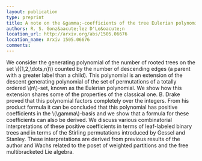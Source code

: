 ```yaml
---
layout: publication
type: preprint
title: A note on the &gamma;-coefficients of the tree Eulerian polynomial
authors: R. S. Gonz&aacute;lez D'Le&oacute;n
location_url: http://arxiv.org/abs/1505.06676
location_name: Arxiv 1505.06676
comments:
--- 
```


We consider the generating polynomial of the number of rooted trees on the set 
\\(\{1,2,\dots,n\}\\) counted by the number of descending edges (a parent with a greater label than a 
child). This polynomial is an extension of the 
descent generating polynomial of the set of permutations of a totally ordered \\(n\\)-set, known as 
the Eulerian polynomial. We show how this extension shares some of the properties of the 
classical one. B. Drake proved that this polynomial factors completely over the integers.
From his product formula it can be concluded that this polynomial has positive coefficients in 
the \\(\gamma\\)-basis and we show that a formula for these coefficients can also be derived. 
We discuss various combinatorial interpretations of these positive 
coefficients in terms of leaf-labeled binary trees and in terms of the 
Stirling permutations introduced by Gessel and Stanley. These interpretations are derived from 
previous results of the author and Wachs related to the poset of weighted 
partitions and the free multibracketed Lie algebra.

